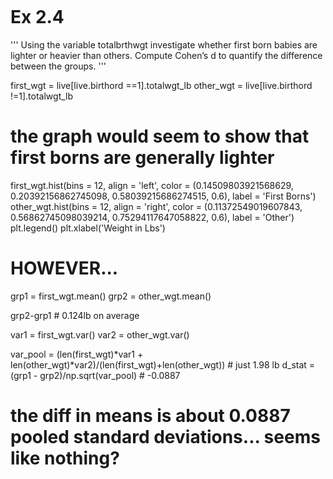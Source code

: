 >>>  ``` 
# Ex 2.4

'''
Using the variable totalbrthwgt
investigate whether first born babies are lighter or heavier than others. 
Compute Cohen’s d to quantify the difference between the groups.
'''

first_wgt = live[live.birthord ==1].totalwgt_lb
other_wgt = live[live.birthord !=1].totalwgt_lb



# the graph would seem to show that first borns are generally lighter
first_wgt.hist(bins = 12, align = 'left', color = (0.14509803921568629, 0.20392156862745098, 0.58039215686274515, 0.6), label = 'First Borns')
other_wgt.hist(bins = 12, align = 'right', color = (0.11372549019607843, 0.56862745098039214, 0.75294117647058822, 0.6), label = 'Other')
plt.legend()
plt.xlabel('Weight in Lbs')



# HOWEVER...
grp1 = first_wgt.mean()
grp2 = other_wgt.mean()

grp2-grp1 # 0.124lb on average

var1 = first_wgt.var()
var2 = other_wgt.var()

var_pool = (len(first_wgt)*var1 + len(other_wgt)*var2)/(len(first_wgt)+len(other_wgt)) # just 1.98 lb
d_stat = (grp1 - grp2)/np.sqrt(var_pool) # -0.0887
# the diff in means is about 0.0887 pooled standard deviations... seems like nothing?

```

